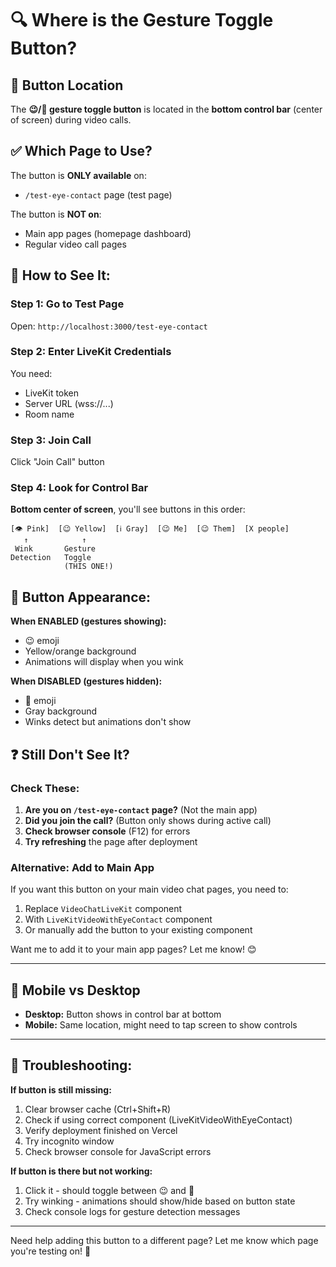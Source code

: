 # 🔍 Where is the Gesture Toggle Button?

## 📍 Button Location

The **😉/🚫 gesture toggle button** is located in the **bottom control bar** (center of screen) during video calls.

## ✅ Which Page to Use?

The button is **ONLY available** on:
- `/test-eye-contact` page (test page)

The button is **NOT on**:
- Main app pages (homepage dashboard)
- Regular video call pages

## 🎯 How to See It:

### Step 1: Go to Test Page
Open: `http://localhost:3000/test-eye-contact`

### Step 2: Enter LiveKit Credentials
You need:
- LiveKit token
- Server URL (wss://...)
- Room name

### Step 3: Join Call
Click "Join Call" button

### Step 4: Look for Control Bar
**Bottom center of screen**, you'll see buttons in this order:
```
[👁️ Pink]  [😉 Yellow]  [ℹ️ Gray]  [😉 Me]  [😉 Them]  [X people]
   ↑            ↑
 Wink       Gesture      
Detection   Toggle      
            (THIS ONE!)
```

## 🎨 Button Appearance:

**When ENABLED (gestures showing):**
- 😉 emoji
- Yellow/orange background
- Animations will display when you wink

**When DISABLED (gestures hidden):**
- 🚫 emoji  
- Gray background
- Winks detect but animations don't show

## ❓ Still Don't See It?

### Check These:
1. **Are you on `/test-eye-contact` page?** (Not the main app)
2. **Did you join the call?** (Button only shows during active call)
3. **Check browser console** (F12) for errors
4. **Try refreshing** the page after deployment

### Alternative: Add to Main App

If you want this button on your main video chat pages, you need to:
1. Replace `VideoChatLiveKit` component
2. With `LiveKitVideoWithEyeContact` component
3. Or manually add the button to your existing component

Want me to add it to your main app pages? Let me know! 😊

---

## 📱 Mobile vs Desktop

- **Desktop:** Button shows in control bar at bottom
- **Mobile:** Same location, might need to tap screen to show controls

---

## 🐛 Troubleshooting:

**If button is still missing:**
1. Clear browser cache (Ctrl+Shift+R)
2. Check if using correct component (LiveKitVideoWithEyeContact)
3. Verify deployment finished on Vercel
4. Try incognito window
5. Check browser console for JavaScript errors

**If button is there but not working:**
1. Click it - should toggle between 😉 and 🚫
2. Try winking - animations should show/hide based on button state
3. Check console logs for gesture detection messages

---

Need help adding this button to a different page? Let me know which page you're testing on! 🚀

